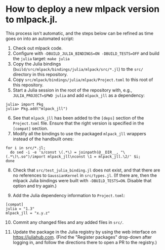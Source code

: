 # How to deploy a new mlpack version to mlpack.jl.

This process isn't automatic, and the steps below can be refined as time goes on
into an automated script:

 1. Check out mlpack code.
 2. Configure with `-DBUILD_JULIA_BINDINGS=ON -DBUILD_TESTS=OFF` and build the
    `julia` target: `make julia`
 3. Copy the Julia bindings (`build/src/mlpack/bindings/julia/mlpack/src/*.jl`)
    to the `src/` directory in this repository.
 4. Copy `src/mlpack/bindings/julia/mlpack/Project.toml` to this root of this
    repository.
 5. Start a Julia session in the root of the repository with, e.g.,
    `JULIA_PROJECT=$PWD julia` and add `mlpack_jll` as a dependency:

```
julia> import Pkg
julia> Pkg.add("mlpack_jll")
```

 6. See that `mlpack_jll` has been added to the `[deps]` section of the
    `Project.toml` file.  Ensure that the right version is specified in the
    `[compat]` section.
 7. Modify all the bindings to use the packaged `mlpack_jll` wrappers instead of
    the handbuilt ones:

```
for i in src/*.jl;
  do sed -i -e 's/const \(.*\) = joinpath(@__DIR__, "\(.*\)\.so")/import mlpack_jll\nconst \1 = mlpack_jll.\2/' $i;
done
```

 8. Check that `src/test_julia_binding.jl` does not exist, and that there are no
    references to `GaussianKernel` in `src/types.jl`.  (If there are, then the
    mlpack Julia bindings were built with `-DBUILD_TESTS=ON`.  Disable that
    option and try again.)

 9. Add the Julia dependency information to `Project.toml`:

```
[compat]
julia = "1.3"
mlpack_jll = "x.y.z"
```

 10. Commit any changed files and any added files in `src/`.

 11. Update the package in the Julia registry by using the web interface on
     https://juliahub.com.  (Find the "Register packages" drop-down after
     logging in, and follow the directions there to open a PR to the registry.)
